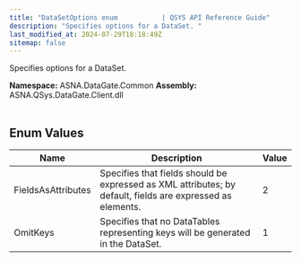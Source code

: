 ```yaml
---
title: "DataSetOptions enum           | QSYS API Reference Guide"
description: "Specifies options for a DataSet. "
last_modified_at: 2024-07-29T18:18:49Z
sitemap: false
---
```


Specifies options for a DataSet.

**Namespace:** ASNA.DataGate.Common
**Assembly:** ASNA.QSys.DataGate.Client.dll
<br>
<br>

## Enum Values

| Name | Description | Value
| --- | --- | --- 
| FieldsAsAttributes | Specifies that fields should be expressed as XML attributes; by default, fields are expressed as elements. | 2 |
| OmitKeys | Specifies that no DataTables representing keys will be generated in the DataSet. | 1 |
